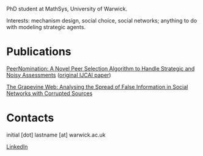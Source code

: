 PhD student at MathSys, University of Warwick. 

Interests: mechanism design, social choice, social networks; anything to do with modeling strategic agents. 

# Publications

[PeerNomination: A Novel Peer Selection Algorithm to Handle Strategic and Noisy Assessments](https://www.sciencedirect.com/science/article/pii/S0004370222001837) ([original IJCAI paper](https://www.ijcai.org/proceedings/2020/0055.pdf))

[The Grapevine Web: Analysing the Spread of False Information in Social Networks with Corrupted Sources](https://dl.acm.org/doi/10.5555/3545946.3598900)

# Contacts

initial [dot] lastname [at] warwick.ac.uk

[LinkedIn](https://www.linkedin.com/in/szhydkov/) 

